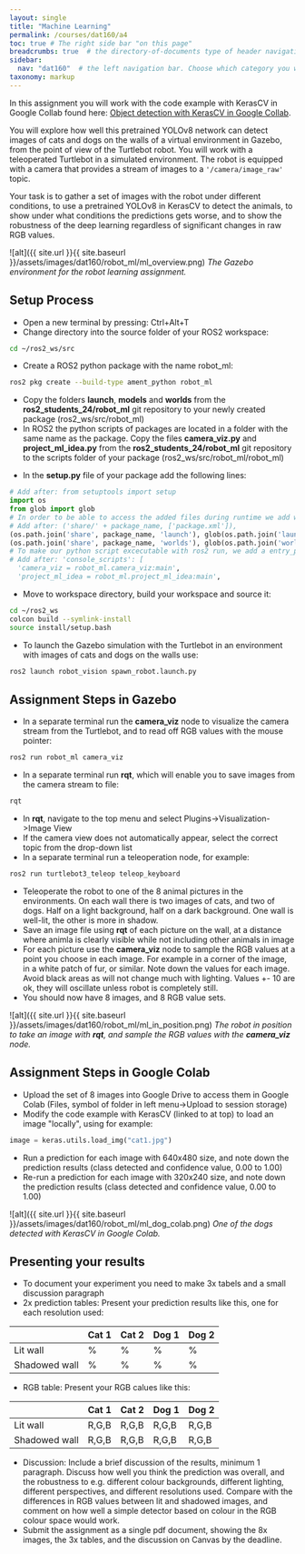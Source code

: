 ```yaml
---
layout: single
title: "Machine Learning"
permalink: /courses/dat160/a4
toc: true # The right side bar "on this page"
breadcrumbs: true  # the directory-of-documents type of header navigation
sidebar:
  nav: "dat160"  # the left navigation bar. Choose which category you want.
taxonomy: markup
---
```


In this assignment you will work with the code example with KerasCV in Google Collab found here: [Object detection with KerasCV in Google Collab](https://colab.research.google.com/github/keras-team/keras-io/blob/master/guides/ipynb/keras_cv/object_detection_keras_cv.ipynb).

You will explore how well this pretrained YOLOv8 network can detect images of cats and dogs on the walls of a virtual environment in Gazebo, from the point of view of the Turtlebot robot. You will work with a teleoperated Turtlebot in a simulated environment. The robot is equipped with a camera that provides a stream of images to a ```'/camera/image_raw'``` topic. 

Your task is to gather a set of images with the robot under different conditions, to use a pretrained YOLOv8 in KerasCV to detect the animals, to show under what conditions the predictions gets worse, and to show the robustness of the deep learning regardless of significant changes in raw RGB values. 

![alt]({{ site.url }}{{ site.baseurl }}/assets/images/dat160/robot_ml/ml_overview.png)
_The Gazebo environment for the robot learning assignment._

## Setup Process
* Open a new terminal by pressing: Ctrl+Alt+T
* Change directory into the source folder of your ROS2 workspace:
```bash
cd ~/ros2_ws/src
```
* Create a ROS2 python package with the name robot_ml:
```bash
ros2 pkg create --build-type ament_python robot_ml
```
* Copy the folders **launch**, **models** and **worlds** from the **ros2_students_24/robot_ml** git repository to your newly created package (ros2_ws/src/robot_ml)
* In ROS2 the python scripts of packages are located in a folder with the same name as the package. Copy the files **camera_viz.py** and **project_ml_idea.py** from the **ros2_students_24/robot_ml** git repository to the scripts folder of your package (ros2_ws/src/robot_ml/robot_ml)
- In the **setup.py** file of your package add the following lines:
```python
# Add after: from setuptools import setup
import os
from glob import glob
# In order to be able to access the added files during runtime we add we add them to data_files
# Add after: ('share/' + package_name, ['package.xml']),
(os.path.join('share', package_name, 'launch'), glob(os.path.join('launch', '*.launch.py'))),
(os.path.join('share', package_name, 'worlds'), glob(os.path.join('worlds', '*.world'))),
# To make our python script excecutable with ros2 run, we add a entry_points definition
# Add after: 'console_scripts': [
  'camera_viz = robot_ml.camera_viz:main',
  'project_ml_idea = robot_ml.project_ml_idea:main',
```
* Move to workspace directory, build your workspace and source it:
```bash
cd ~/ros2_ws
colcon build --symlink-install
source install/setup.bash
```
* To launch the Gazebo simulation with the Turtlebot in an environment with images of cats and dogs on the walls use:
```bash
ros2 launch robot_vision spawn_robot.launch.py
```

## Assignment Steps in Gazebo
* In a separate terminal run the **camera_viz** node to visualize the camera stream from the Turtlebot, and to read off RGB values with the mouse pointer:
 ```bash
ros2 run robot_ml camera_viz
```
* In a separate terminal run **rqt**, which will enable you to save images from the camera stream to file:
 ```bash
rqt
```
* In **rqt**, navigate to the top menu and select Plugins->Visualization->Image View
* If the camera view does not automatically appear, select the correct topic from the drop-down list
* In a separate terminal run a teleoperation node, for example:
 ```bash
ros2 run turtlebot3_teleop teleop_keyboard
```

* Teleoperate the robot to one of the 8 animal pictures in the environments. On each wall there is two images of cats, and two of dogs. Half on a light background, half on a dark background. One wall is well-lit, the other is more in shadow.
* Save an image file using **rqt** of each picture on the wall, at a distance where animla is clearly visible while not including other animals in image
* For each picture use the **camera_viz** node to sample the RGB values at a point you choose in each image. For example in a corner of the image, in a white patch of fur, or similar. Note down the values for each image. Avoid black areas as will not change much with lighting. Values +- 10 are ok, they will oscillate unless robot is completely still.
* You should now have 8 images, and 8 RGB value sets.

![alt]({{ site.url }}{{ site.baseurl }}/assets/images/dat160/robot_ml/ml_in_position.png)
_The robot in position to take an image with **rqt**, and sample the RGB values with the **camera_viz** node._

## Assignment Steps in Google Colab
* Upload the set of 8 images into Google Drive to access them in Google Colab (Files, symbol of folder in left menu->Upload to session storage)
* Modify the code example with KerasCV (linked to at top) to load an image "locally", using for example:
```python
image = keras.utils.load_img("cat1.jpg")
```
* Run a prediction for each image with 640x480 size, and note down the prediction results (class detected and confidence value, 0.00 to 1.00)
* Re-run a prediction for each image with 320x240 size, and note down the prediction results (class detected and confidence value, 0.00 to 1.00)

![alt]({{ site.url }}{{ site.baseurl }}/assets/images/dat160/robot_ml/ml_dog_colab.png)
_One of the dogs detected with KerasCV in Google Colab._

## Presenting your results
* To document your experiment you need to make 3x tabels and a small discussion paragraph
* 2x prediction tables: Present your prediction results like this, one for each resolution used:
  
|       | Cat 1 | Cat 2 | Dog 1 | Dog 2 |
| ------------- | ------------- | ------------- | ------------- | ------------- |
| Lit wall | % | % | % | % |
| Shadowed wall | % | % | % | % |

* RGB table: Present your RGB calues like this:

|       | Cat 1 | Cat 2 | Dog 1 | Dog 2 |
| ------------- | ------------- | ------------- | ------------- | ------------- |
| Lit wall | R,G,B | R,G,B | R,G,B | R,G,B |
| Shadowed wall | R,G,B | R,G,B | R,G,B | R,G,B |

* Discussion: Include a brief discussion of the results, minimum 1 paragraph. Discuss how well you think the prediction was overall, and the robustness to e.g. different colour backgrounds, different lighting, different perspectives, and different resolutions used. Compare with the differences in RGB values between lit and shadowed images, and comment on how well a simple detector based on colour in the RGB colour space would work.
* Submit the assignment as a single pdf document, showing the 8x images, the 3x tables, and the discussion on Canvas by the deadline.

